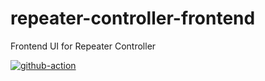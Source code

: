 # repeater-controller-frontend

Frontend UI for Repeater Controller

[![github-action](https://github.com/sardylan/repeater-controller-frontend/actions/workflows/ci.yaml/badge.svg)](https://github.com/sardylan/repeater-controller-frontend/actions/workflows/ci.yaml)
